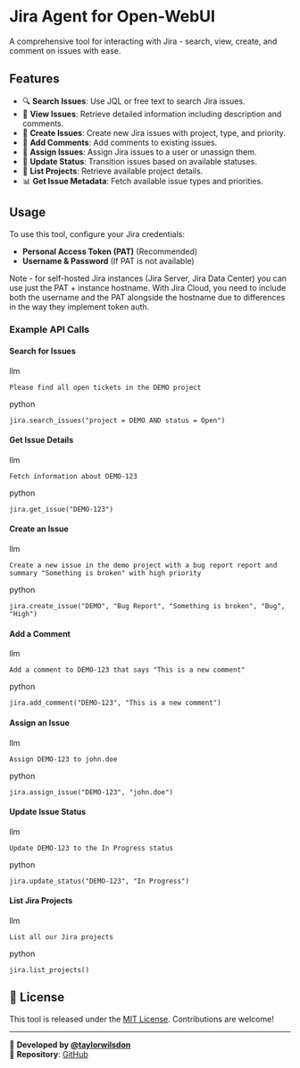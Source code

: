 # Jira Agent for Open-WebUI

A comprehensive tool for interacting with Jira - search, view, create, and comment on issues with ease.

## Features

- 🔍 **Search Issues**: Use JQL or free text to search Jira issues.
- 📄 **View Issues**: Retrieve detailed information including description and comments.
- 📝 **Create Issues**: Create new Jira issues with project, type, and priority.
- 💬 **Add Comments**: Add comments to existing issues.
- 👥 **Assign Issues**: Assign Jira issues to a user or unassign them.
- 🔄 **Update Status**: Transition issues based on available statuses.
- 📂 **List Projects**: Retrieve available project details.
- 📊 **Get Issue Metadata**: Fetch available issue types and priorities.

## Usage

To use this tool, configure your Jira credentials:

- **Personal Access Token (PAT)** (Recommended)  
- **Username & Password** (If PAT is not available)  

Note - for self-hosted Jira instances (Jira Server, Jira Data Center) you can use just the PAT + instance hostname. With Jira Cloud, you need to include both the username and the PAT alongside the hostname due to differences in the way they implement token auth. 

### Example API Calls

#### **Search for Issues**
llm
```
Please find all open tickets in the DEMO project
```
python
```
jira.search_issues("project = DEMO AND status = Open")
```

#### **Get Issue Details**
llm
```
Fetch information about DEMO-123
```
python
```
jira.get_issue("DEMO-123")
```

#### **Create an Issue**
llm
```
Create a new issue in the demo project with a bug report report and summary "Something is broken" with high priority
```
python
```
jira.create_issue("DEMO", "Bug Report", "Something is broken", "Bug", "High")
```

#### **Add a Comment**
llm
```
Add a comment to DEMO-123 that says "This is a new comment"
```
python
```
jira.add_comment("DEMO-123", "This is a new comment")
```

#### **Assign an Issue**
llm
```
Assign DEMO-123 to john.doe
```
python
```
jira.assign_issue("DEMO-123", "john.doe")
```

#### **Update Issue Status**
llm
```
Update DEMO-123 to the In Progress status
```
python
```
jira.update_status("DEMO-123", "In Progress")
```

#### **List Jira Projects**
llm
```
List all our Jira projects
```
python
```
jira.list_projects()
```

## 📜 License

This tool is released under the [MIT License](LICENSE). Contributions are welcome!

---

🔧 **Developed by [@taylorwilsdon](https://github.com/taylorwilsdon)**  
📂 **Repository**: [GitHub](https://github.com/taylorwilsdon/open-webui-tools)
